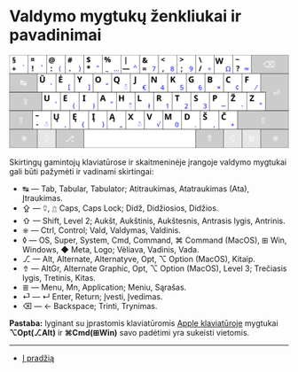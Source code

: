 
# Valdymo mygtukų ženkliukai ir pavadinimai

![Ratisės klaviatūros išdėstymas](images/kb-lt-ratise.svg)

Skirtingų gamintojų klaviatūrose ir skaitmeninėje įrangoje valdymo mygtukai gali būti pažymėti ir vadinami skirtingai:

- ↹ — Tab, Tabular, Tabulator; Atitraukimas, Atatraukimas (Ata), Įtraukimas.
- ⇪ — ⮸, ⇬ Caps, Caps Lock; Didž, Didžiosios, Didžios.
- ⇧ — Shift, Level 2; Aukšt, Aukštinis, Aukštesnis, Antrasis lygis, Antrinis.
- ⎈ — Ctrl, Control; Vald, Valdymas, Valdinis.
- ◊ — OS, Super, System, Cmd, Command, ⌘ Command (MacOS), ⊞ Win,  Windows, ◆ Meta, Logo; Vėliava, Vadinis, Vada.
- ⎇ — Alt, Alternate, Alternatyve, Opt, ⌥ Option (MacOS), Kitaip.
- ⇮ — AltGr, Alternate Graphic, Opt, ⌥ Option (MacOS), Level 3; Trečiasis lygis, Tretinis, Kitas.
- ≣ — Menu, Mn, Application; Meniu, Sąrašas.
- ⏎ — ↵ Enter, Return; Įvesti, Įvedimas.
- ⌫ — ← Backspace; Trinti, Trynimas.

__Pastaba:__ lyginant su įprastomis klaviatūromis [Apple klaviatūroje](https://upload.wikimedia.org/wikipedia/commons/e/ea/Apple_iMac_Keyboard_A1243.png) mygtukai __⌥Opt(⎇Alt)__ ir __⌘Cmd(⊞Win)__ savo padėtimi yra sukeisti vietomis.

-----------------------------------------

+ [Į pradžią](../README.md)
